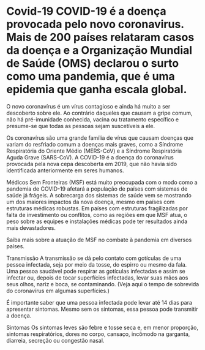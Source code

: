 # Covid-19 COVID-19 é a doença provocada pelo novo coronavirus. Mais de 200 países relataram casos da doença e a Organização Mundial de Saúde (OMS) declarou o surto como uma pandemia, que é uma epidemia que ganha escala global.

O novo coronavírus é um vírus contagioso e ainda há muito a ser descoberto sobre ele. Ao contrário daqueles que causam a gripe comum, não há pré-imunidade conhecida, vacina ou tratamento específico e presume-se que todas as pessoas sejam suscetíveis a ele. 

Os coronavírus são uma grande família de vírus que causam doenças que variam do resfriado comum a doenças mais graves, como a Síndrome Respiratória do Oriente Médio (MERS-CoV) e a Síndrome Respiratória Aguda Grave (SARS-CoV). A COVID-19 é a doença do coronavírus provocada pela nova cepa descoberta em 2019, que não havia sido identificada anteriormente em seres humanos.

Médicos Sem Fronteiras (MSF) está muito preocupada com o modo como a pandemia de COVID-19 afetará a população de países com sistemas de saúde já frágeis. A sobrecarga dos sistemas de saúde vem se mostrando um dos maiores impactos da nova doença, mesmo em países com estruturas médicas robustas. Em países com estruturas fragilizadas por falta de investimento ou conflitos, como as regiões em que MSF atua, o peso sobre as equipes e instalações médicas pode ter resultados ainda mais devastadores.

Saiba mais sobre a atuação de MSF no combate à pandemia em diversos países.


Transmissão
A transmissão se dá pelo contato com gotículas de uma pessoa infectada, seja por meio da tosse, do espirro ou mesmo da fala. Uma pessoa saudável pode respirar as gotículas infectadas e assim se infectar ou, depois de tocar superfícies infectadas, levar suas mãos aos seus olhos, nariz e boca, se contaminando. (Veja aqui o tempo de sobrevida do coronavírus em algumas superfícies.)

É importante saber que uma pessoa infectada pode levar até 14 dias para apresentar sintomas. Mesmo sem os sintomas, essa pessoa pode transmitir a doença.

Sintomas
Os sintomas leves são febre e tosse seca e, em menor proporção, sintomas respiratórios, dores no corpo, cansaço, incômodo na garganta, diarreia, secreção ou congestão nasal.
